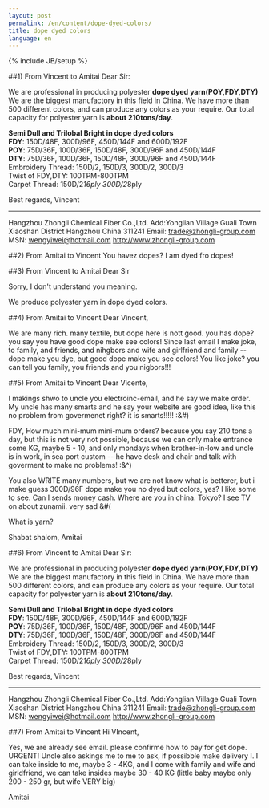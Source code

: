 ```yaml
---
layout: post
permalink: /en/content/dope-dyed-colors/
title: dope dyed colors
language: en
---
```

{% include JB/setup %}

##1) From Vincent to Amitai
Dear Sir:

We are professional in producing polyester **dope dyed yarn(POY,FDY,DTY)**
We are the biggest manufactory in this field in China.
We have more than 500 different colors, and can produce any colors as your require.
Our total capacity for polyester yarn is **about 210tons/day**.

**Semi Dull and Trilobal Bright in dope dyed colors** <br />
**FDY**:   150D/48F, 300D/96F, 450D/144F and 600D/192F <br />
**POY**:    75D/36F, 100D/36F, 150D/48F, 300D/96F and 450D/144F <br />
**DTY**:    75D/36F, 100D/36F, 150D/48F, 300D/96F and 450D/144F <br />
Embroidery Thread: 150D/2, 150D/3, 300D/2, 300D/3 <br />
Twist of FDY,DTY: 100TPM-800TPM <br />
Carpet Thread: 150D/2*16ply  300D/2*8ply <br />

Best regards,
Vincent

-------------------------------------
Hangzhou Zhongli Chemical Fiber Co.,Ltd.
Add:Yonglian Village Guali Town Xiaoshan District Hangzhou China 311241
Email: trade@zhongli-group.com     MSN: wengyiwei@hotmail.com
http://www.zhongli-group.com

##2) From Amitai to Vincent
You havez dopes? I am dyed fro dopes!

##3) From Vincent to Amitai
Dear Sir

Sorry, I don't understand you meaning.

We produce polyester yarn in dope dyed colors.

##4) From Amitai to Vincent
Dear Vincent,

We are many rich. many textile, but dope here is nott good. you has dope? you say you have good dope make see colors!
Since last email I make joke, to family, and friends, and  nihgbors and wife and girlfriend and family -- dope make you dye, but good dope make you see colors! You like joke? you can tell you family, you friends and you nigbors!!!

##5) From Amitai to Vincent
Dear Vicente,

I makings shwo to uncle you electroinc-email, and he say we make order. My uncle has many smarts and he say your website are good idea, like this no problem from govermenet right? it is smarts!!!!! :&#)

FDY, How much mini-mum mini-mum orders? because you say 210 tons a day, but this is not very not possible, because we can only make entrance some KG, maybe 5 - 10, and only mondays when brother-in-low and uncle is in work, in sea port custom -- he have desk and chair and talk with goverment to make no problems! :&^)

You also WRITE many numbers, but we are not know what is betterer, but i make guess 300D/96F dope make you no dyed but colors, yes? I like some to see. Can I sends money cash. Where are you in china. Tokyo? I see TV on about zunamii. very sad &#(

What is yarn?

Shabat shalom,
Amitai

##6) From Vincent to Amitai
Dear Sir:

We are professional in producing polyester **dope dyed yarn(POY,FDY,DTY)**
We are the biggest manufactory in this field in China.
We have more than 500 different colors, and can produce any colors as your require.
Our total capacity for polyester yarn is **about 210tons/day**.

**Semi Dull and Trilobal Bright in dope dyed colors** <br />
**FDY**:   150D/48F, 300D/96F, 450D/144F and 600D/192F <br />
**POY**:    75D/36F, 100D/36F, 150D/48F, 300D/96F and 450D/144F <br />
**DTY**:    75D/36F, 100D/36F, 150D/48F, 300D/96F and 450D/144F <br />
Embroidery Thread: 150D/2, 150D/3, 300D/2, 300D/3 <br />
Twist of FDY,DTY: 100TPM-800TPM <br />
Carpet Thread: 150D/2*16ply  300D/2*8ply <br />

Best regards,
Vincent

-------------------------------------
Hangzhou Zhongli Chemical Fiber Co.,Ltd.
Add:Yonglian Village Guali Town Xiaoshan District Hangzhou China 311241
Email: trade@zhongli-group.com     MSN: wengyiwei@hotmail.com
http://www.zhongli-group.com

##7) From Amitai to Vincent
Hi VIncent,

Yes, we are already see email. please confirme how to pay for get dope. URGENT! Uncle also askings me to me to ask, if possibble make delivery I. I can take inside to me, maybe 3 - 4KG, and I come with family and wife and girldfriend, we can take insides maybe 30 - 40 KG (little baby maybe only 200 - 250 gr, but wife VERY big)

Amitai
